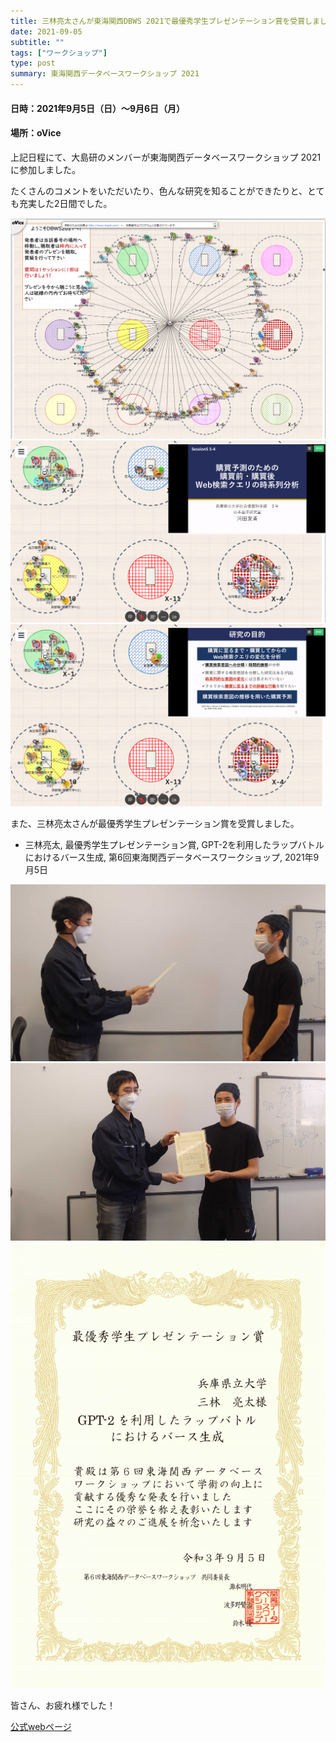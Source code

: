 ```yaml
---
title: 三林亮太さんが東海関西DBWS 2021で最優秀学生プレゼンテーション賞を受賞しました
date: 2021-09-05
subtitle: ""
tags: ["ワークショップ"]
type: post
summary: 東海関西データベースワークショップ 2021
---
```




#### 日時：2021年9月5日（日）～9月6日（月）
#### 場所：oVice

上記日程にて、大島研のメンバーが東海関西データベースワークショップ 2021に参加しました。

たくさんのコメントをいただいたり、色んな研究を知ることができたりと、とても充実した2日間でした。

![](final.png) 
![](dbws_img0.png)
![](dbws_img2.png)

また、三林亮太さんが最優秀学生プレゼンテーション賞を受賞しました。
- 三林亮太, 最優秀学生プレゼンテーション賞, GPT-2を利用したラップバトルにおけるバース生成, 第6回東海関西データベースワークショップ, 2021年9月5日

![](IMG_20211001_160140.jpg)
![](IMG_20211001_160252.jpg)
![](最優秀学生プレゼンテーション賞.png)

皆さん、お疲れ様でした！

<!-- ![](IMG_0011.JPG) -->
[公式webページ](https://sites.google.com/db.info.gifu-u.ac.jp/dbws2021/)<br>
  
  



<!-- 1. 論文採録バージョン -->
<!-- [第一著者]さんの論文が「[学会フルネーム]」に採録されました。 -->

<!-- [公式Webページ](学会公式ページTopのURL) -->


<!-- 書誌情報。書式はPublicationsを参考。変にコードブロックとかで囲まなくてOK -->


<!-- [年月日]に発表予定 -->



<!-- 2. 論文発表済みバージョン -->
<!-- [第一著者]さんが「[学会フルネーム]」で発表しました。 -->

<!-- [公式Webページ](学会公式ページTopのURL) -->


<!-- 書誌情報。書式はPublicationsを参考。変にコードブロックとかで囲まなくてOK -->


<!-- 3. 論文受賞バージョン -->
<!-- [第一著者]さんの論文が「[学会フルネーム]」で「[受賞名]」を受賞しました -->

<!-- [公式Webページ](学会公式ページTopのURL) -->


<!-- 書誌情報。書式はPublicationsを参考。変にコードブロックとかで囲まなくてOK -->

<!-- 同学会複数名の場合は並べて良い感じにして -->